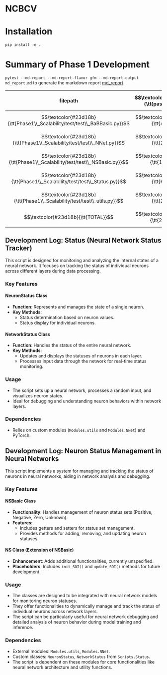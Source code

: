 # NCBCV

# Installation
```
pip install -e .
```

# Summary of Phase 1 Development
`pytest --md-report --md-report-flavor gfm --md-report-output md_report.md` to generate the markdown report [md_report](md_report.md). 

|                 filepath                 | $$\textcolor{#23d18b}{\tt{passed}}$$ | SUBTOTAL |
| ---------------------------------------- | --------------------------------: | -------: |
| $$\textcolor{#23d18b}{\tt{Phase1\\_Scalability/test/test\\_BaBBasic.py}}$$ |   $$\textcolor{#23d18b}{\tt{4}}$$ | $$\textcolor{#23d18b}{\tt{4}}$$ |
| $$\textcolor{#23d18b}{\tt{Phase1\\_Scalability/test/test\\_NNet.py}}$$ |   $$\textcolor{#23d18b}{\tt{2}}$$ | $$\textcolor{#23d18b}{\tt{2}}$$ |
| $$\textcolor{#23d18b}{\tt{Phase1\\_Scalability/test/test\\_NSBasic.py}}$$ |  $$\textcolor{#23d18b}{\tt{15}}$$ | $$\textcolor{#23d18b}{\tt{15}}$$ |
| $$\textcolor{#23d18b}{\tt{Phase1\\_Scalability/test/test\\_Status.py}}$$ |   $$\textcolor{#23d18b}{\tt{6}}$$ | $$\textcolor{#23d18b}{\tt{6}}$$ |
| $$\textcolor{#23d18b}{\tt{Phase1\\_Scalability/test/test\\_utils.py}}$$ |   $$\textcolor{#23d18b}{\tt{2}}$$ | $$\textcolor{#23d18b}{\tt{2}}$$ |
| $$\textcolor{#23d18b}{\tt{TOTAL}}$$      |  $$\textcolor{#23d18b}{\tt{29}}$$ | $$\textcolor{#23d18b}{\tt{29}}$$ |

<!-- # Strucutre of the Project
```plaintext
NCBF
├── Cases.py
│   ── Different Cases
├── NNet.py 
``` -->

## Development Log: Status (Neural Network Status Tracker)

This script is designed for monitoring and analyzing the internal states of a neural network. It focuses on tracking the status of individual neurons across different layers during data processing.

### Key Features

#### NeuronStatus Class
- **Function**: Represents and manages the state of a single neuron.
- **Key Methods**:
  - Status determination based on neuron values.
  - Status display for individual neurons.

#### NetworkStatus Class
- **Function**: Handles the status of the entire neural network.
- **Key Methods**:
  - Updates and displays the statuses of neurons in each layer.
  - Processes input data through the network for real-time status monitoring.

### Usage
- The script sets up a neural network, processes a random input, and visualizes neuron states.
- Ideal for debugging and understanding neuron behaviors within network layers.

### Dependencies
- Relies on custom modules (`Modules.utils` and `Modules.NNet`) and PyTorch.


## Development Log: Neuron Status Management in Neural Networks
This script implements a system for managing and tracking the status of neurons in neural networks, aiding in network analysis and debugging.

### Key Features

#### NSBasic Class
- **Functionality**: Handles management of neuron status sets (Positive, Negative, Zero, Unknown).
- **Features**: 
  - Includes getters and setters for status set management.
  - Provides methods for adding, removing, and updating neuron statuses.

#### NS Class (Extension of NSBasic)
- **Enhancement**: Adds additional functionalities, currently unspecified.
- **Placeholders**: Includes `init_SOI()` and `update_SOI()` methods for future development.

### Usage
- The classes are designed to be integrated with neural network models for monitoring neuron statuses.
- They offer functionalities to dynamically manage and track the status of individual neurons across network layers.
- The script can be particularly useful for neural network debugging and detailed analysis of neuron behavior during model training and inference.

### Dependencies
- External modules: `Modules.utils`, `Modules.NNet`.
- Custom classes: `NeuronStatus`, `NetworkStatus` from `Scripts.Status`.
- The script is dependent on these modules for core functionalities like neural network architecture and utility functions.
